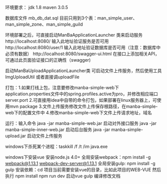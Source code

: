 环境要求：
jdk 1.8
maven 3.0.5

数据库文件
mb_db_dat.sql  目前只用到3个表：man_simple_user、man_simple_zone、man_simple_guild

环境部署之后，可直接启动ManBaApplicationLauncher  类来启动服务
http://localhost:8080/   输入此地址验证服务是否可用
http://localhost:8080/user/1  输入此地址验证数据库是否可用（注意：数据库中必须有数据）
http://localhost:8080/swagger-ui.html   在接口上添加相关API，可通过此页面验证接口的正确性（swagger)

启动ManBaUploadApplicationLauncher类  可启动文件上传服务，然后使用工具ImgUploadUtil   或者直接调uploadFile

打包：1.如果打线上包，注意要修改manba-simple-web下application.properties文件中的spring.profiles.active为pro，并修改相应端口server.port
      2.可直接用idea中自带的命令打包，如果部署在linux服务器上，可使用mvn package
      3.文件上传服务修改文件上传保存根路径，在manba-simple-web下的配置文件中
      4.修改manba-simple-web下文件上传请求地址，域名

运行：输入命令  java -jar manba-simple-web.jar  启动对外接口服务
                java -jar manba-simple-inner-web.jar  启动后台服务
                java -jar manba-simple-upload.jar  启动文件上传服务

windows下杀死某个进程：taskkill /f /t /im java.exe

windows下安装vue
安装node.js 4.0+
全局安装webpack：npm install -g webpack@1.13.1 webpack-dev-server@1.13.1
全局安装gulp: npm install -g gulp
安装依赖：cd 项目当前需要安装vue的目录，比如此项目的WEB-VUE  然后执行 npm install
npm run dev 启动vue
gulp 编译修改文档